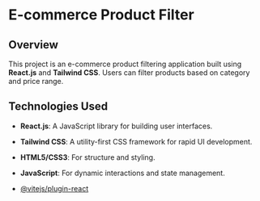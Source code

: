# E-commerce Product Filter

## Overview
This project is an e-commerce product filtering application built using **React.js** and **Tailwind CSS**. Users can filter products based on category and price range.

## Technologies Used
- **React.js**: A JavaScript library for building user interfaces.
- **Tailwind CSS**: A utility-first CSS framework for rapid UI development.
- **HTML5/CSS3**: For structure and styling.
- **JavaScript**: For dynamic interactions and state management.


- [@vitejs/plugin-react](https://reliable-longma-73f82d.netlify.app/)
